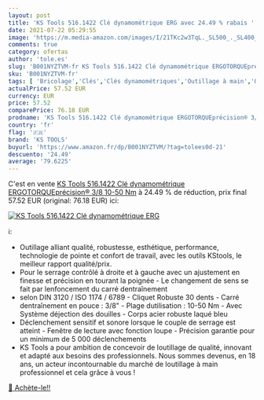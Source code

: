 ```yaml
---
layout: post
title: 'KS Tools 516.1422 Clé dynamométrique ERG avec 24.49 % rabais '
date: 2021-07-22 05:29:55
image: 'https://m.media-amazon.com/images/I/21TKc2w3TqL._SL500_._SL400_.jpg'
comments: true
category: ofertas
author: 'tole.es'
slug: 'B001NYZTVM-fr KS Tools 516.1422 Clé dynamométrique ERGOTORQUEprécision®...'
sku: 'B001NYZTVM-fr'
tags: [ 'Bricolage','Clés','Clés dynamométriques','Outillage à main','Outillage à main et électroportatif','ks tools', ]
actualPrice: 57.52 EUR
currency: EUR
price: 57.52
comparePrice: 76.18 EUR
prodname: 'KS Tools 516.1422 Clé dynamométrique ERGOTORQUEprécision® 3/8    10-50 Nm'
country: 'fr'
flag: '🇫🇷'
brand: 'KS TOOLS'
buyurl: 'https://www.amazon.fr/dp/B001NYZTVM/?tag=tolees0d-21'
descuento: '24.49'
average: '79.6225'
---
```


C'est en vente [KS Tools 516.1422 Clé dynamométrique ERGOTORQUEprécision® 3/8    10-50 Nm](https://www.amazon.fr/dp/B001NYZTVM/?tag=tolees0d-21)  à  24.49 % de réduction, prix final  57.52 EUR (original: 76.18 EUR) ici:

[![KS Tools 516.1422 Clé dynamométrique ERG](https://m.media-amazon.com/images/I/21TKc2w3TqL._SL500_._SL400_.jpg)](https://www.amazon.fr/dp/B001NYZTVM/?tag=tolees0d-21)

ℹ️:

- Outillage alliant qualité, robustesse, esthétique, performance, technologie de pointe et confort de travail, avec les outils KStools, le meilleur rapport qualité/prix.
- Pour le serrage contrôlé à droite et à gauche avec un ajustement en finesse et précision en tourant la poignée - Le changement de sens se fait par lenfoncement du carré dentraînement
- selon DIN 3120 / ISO 1174 / 6789 - Cliquet Robuste 30 dents - Carré dentraînement en pouce : 3/8" - Plage dutilisation : 10-50 Nm - Avec Système déjection des douilles - Corps acier robuste laqué bleu
- Déclenchement sensitif et sonore lorsque le couple de serrage est atteint - Fenêtre de lecture avec fonction loupe - Précision garantie pour un minimum de 5 000 déclenchements
- KS Tools a pour ambition de concevoir de loutillage de qualité, innovant et adapté aux besoins des professionnels. Nous sommes devenus, en 18 ans, un acteur incontournable du marché de loutillage à main professionnel et cela grâce à vous !

[🛒 Achète-le!!](https://www.amazon.fr/dp/B001NYZTVM/?tag=tolees0d-21)

